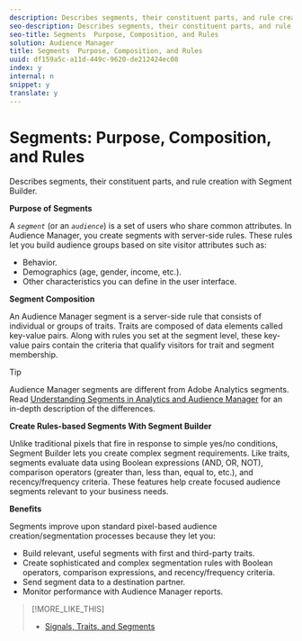 ```yaml
---
description: Describes segments, their constituent parts, and rule creation with Segment Builder.
seo-description: Describes segments, their constituent parts, and rule creation with Segment Builder.
seo-title: Segments  Purpose, Composition, and Rules
solution: Audience Manager
title: Segments  Purpose, Composition, and Rules
uuid: df159a5c-a11d-449c-9620-de212424ec08
index: y
internal: n
snippet: y
translate: y
---
```


# Segments: Purpose, Composition, and Rules

Describes segments, their constituent parts, and rule creation with Segment Builder.

 **Purpose of Segments**

A *`segment`* (or an *`audience`*) is a set of users who share common attributes. In Audience Manager, you create segments with server-side rules. These rules let you build audience groups based on site visitor attributes such as:

* Behavior. 
* Demographics (age, gender, income, etc.). 
* Other characteristics you can define in the user interface.

**Segment Composition**

An Audience Manager segment is a server-side rule that consists of individual or groups of traits. Traits are composed of data elements called key-value pairs. Along with rules you set at the segment level, these key-value pairs contain the criteria that qualify visitors for trait and segment membership.

>[!TIP]
>
>Audience Manager segments are different from Adobe Analytics segments. Read [Understanding Segments in Analytics and Audience Manager](https://marketing.adobe.com/resources/help/en_US/analytics/audiences/aam-analytics-segments.html) for an in-depth description of the differences.

**Create Rules-based Segments With Segment Builder**

Unlike traditional pixels that fire in response to simple yes/no conditions, Segment Builder lets you create complex segment requirements. Like traits, segments evaluate data using Boolean expressions (AND, OR, NOT), comparison operators (greater than, less than, equal to, etc.), and recency/frequency criteria. These features help create focused audience segments relevant to your business needs.

**Benefits**

Segments improve upon standard pixel-based audience creation/segmentation processes because they let you:

* Build relevant, useful segments with first and third-party traits. 
* Create sophisticated and complex segmentation rules with Boolean operators, comparison expressions, and recency/frequency criteria. 
* Send segment data to a destination partner. 
* Monitor performance with Audience Manager reports.

>[!MORE_LIKE_THIS]
>
>* [Signals, Traits, and Segments](signal-trait-segment.md#concept_7550A48FE3F1415FACF0E077CFAB155F)
